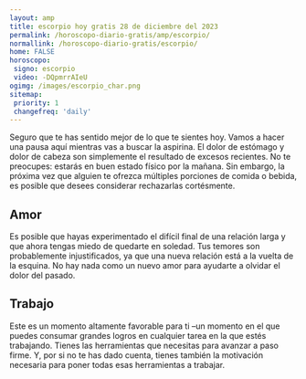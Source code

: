 ```yaml
---
layout: amp
title: escorpio hoy gratis 28 de diciembre del 2023 
permalink: /horoscopo-diario-gratis/amp/escorpio/
normallink: /horoscopo-diario-gratis/escorpio/
home: FALSE
horoscopo:
 signo: escorpio
 video: -DQpmrrAIeU
ogimg: /images/escorpio_char.png
sitemap:
 priority: 1
 changefreq: 'daily'
---
```



Seguro que te has sentido mejor de lo que te sientes hoy. Vamos a hacer una pausa aquí mientras vas a buscar la aspirina. El dolor de estómago y dolor de cabeza son simplemente el resultado de excesos recientes. No te preocupes: estarás en buen estado físico por la mañana. Sin embargo, la próxima vez que alguien te ofrezca múltiples porciones de comida o bebida, es posible que desees considerar rechazarlas cortésmente.

## Amor

Es posible que hayas experimentado el difícil final de una relación larga y que ahora tengas miedo de quedarte en soledad. Tus temores son probablemente injustificados, ya que una nueva relación está a la vuelta de la esquina. No hay nada como un nuevo amor para ayudarte a olvidar el dolor del pasado.

## Trabajo

Este es un momento altamente favorable para ti –un momento en el que puedes consumar grandes logros en cualquier tarea en la que estés trabajando. Tienes las herramientas que necesitas para avanzar a paso firme. Y, por si no te has dado cuenta, tienes también la motivación necesaria para poner todas esas herramientas a trabajar.